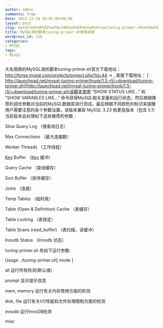 ```yaml
---
author: admin
comments: true
date: 2012-12-10 10:07:00+00:00
layout: post
slug: mysql%e8%b0%83%e4%bc%98%e8%84%9a%e6%9c%actuning-primer-sh%e4%bd%bf%e7%94%a8%e8%af%b4%e6%98%8e
title: MySQL调优脚本tuning-primer.sh使用说明
wordpress_id: 138
categories:
- MYSQL
tags:
- Mysql
---
```




大名鼎鼎的MySQL调优脚本tuning-primer.sh官方下载地址：http://forge.mysql.com/projects/project.php?id=44 -> , 直接下载地址：
[
http://launchpad.net/mysql-tuning-primer/trunk/1.5-r5/+download/tuning-primer.sh](http://launchpad.net/mysql-tuning-primer/trunk/1.5-r5/+download/tuning-primer.sh)该脚本使用 “SHOW STATUS LIKE…” 和 “SHOW VARIABLES LIKE…” 命令获得MySQL相关变量和运行状态。然后根据推荐的调优参数对当前的MySQL数据库进行测试。最后根据不同颜色的标识来提醒用户需要注意的各个参数设置。该版本兼容 MySQL 3.23 和更高版本（包含 5.1）当前版本会处理如下这些推荐的参数：


Slow Query Log （慢查询日志） 




Max Connections （最大连接数）




Worker Threads （工作线程） 




[Key](http://www.google.com/search?hl=en&q=allinurl%3Akey+java.sun.com&btnI=I%27m%20Feeling%20Lucky) Buffer （[Key](http://www.google.com/search?hl=en&q=allinurl%3Akey+java.sun.com&btnI=I%27m%20Feeling%20Lucky) 缓冲）





Query Cache （查询缓存） 




Sort Buffer （排序缓存） 




Joins （连接） 




Temp Tables （临时表） 




Table (Open &amp; Definition) Cache （表缓存） 




Table Locking （表锁定） 




Table Scans (read_buffer) （表扫描，读缓冲） 




Innodb Status （Innodb 状态）


tuning-primer.sh 有如下运行参数:  

Usage: ./tuning-primer.sh[ mode ]  

all 运行所有检测(默认值)  

prompt 显示提示信息  

mem, memory 运行有关内存使用方面的检测  

disk, file 运行有关I/O性能和文件处理限制方面的检测  

innodb 运行InnoDB检测  

misc  


